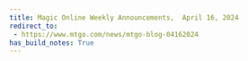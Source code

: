 ```yaml
---
title: Magic Online Weekly Announcements,  April 16, 2024
redirect_to:
 - https://www.mtgo.com/news/mtgo-blog-04162024
has_build_notes: True
---
```

